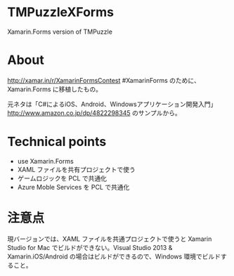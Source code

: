 TMPuzzleXForms
==============

Xamarin.Forms version of TMPuzzle

# About

http://xamar.in/r/XamarinFormsContest #XamarinForms 
のために、Xamarin.Forms に移植したもの。

元ネタは「C#によるiOS、Android、Windowsアプリケーション開発入門」
http://www.amazon.co.jp/dp/4822298345
のサンプルから。

# Technical points

- use Xamarin.Forms 
- XAML ファイルを共有プロジェクトで使う
- ゲームロジックを PCL で共通化
- Azure Moble Services を PCL で共通化

# 注意点

現バージョンでは、XAML ファイルを共通プロジェクトで使うと Xamarin Studio for Mac でビルドができない。Visual Studio 2013 & Xamarin.iOS/Android の場合はビルドができるので、Windows 環境でビルドすること。

